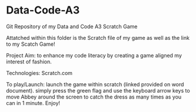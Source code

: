 # Data-Code-A3
Git Repository of my Data and Code A3 Scratch Game

Attatched within this folder is the Scratch file of my game as well as the link to my Scatch Game!

Project Aim: to enhance my code literacy by creating a game aligned my interest of fashion.

Technologies: Scratch.com

To play/Launch: launch the game within scratch (linked provided on word document). simply press the green flag and use the keyboard arrow keys to move Abbey around the screen to catch the dress as many times as you can in 1 minute. Enjoy!
